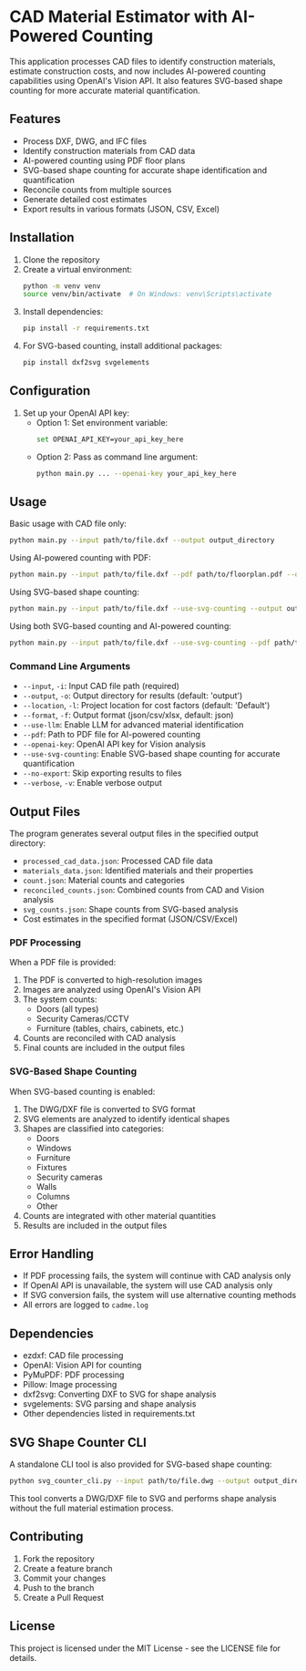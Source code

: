 # CAD Material Estimator with AI-Powered Counting

This application processes CAD files to identify construction materials, estimate construction costs, and now includes AI-powered counting capabilities using OpenAI's Vision API. It also features SVG-based shape counting for more accurate material quantification.

## Features

- Process DXF, DWG, and IFC files
- Identify construction materials from CAD data
- AI-powered counting using PDF floor plans
- SVG-based shape counting for accurate shape identification and quantification
- Reconcile counts from multiple sources
- Generate detailed cost estimates
- Export results in various formats (JSON, CSV, Excel)

## Installation

1. Clone the repository
2. Create a virtual environment:
   ```bash
   python -m venv venv
   source venv/bin/activate  # On Windows: venv\Scripts\activate
   ```
3. Install dependencies:
   ```bash
   pip install -r requirements.txt
   ```
4. For SVG-based counting, install additional packages:
   ```bash
   pip install dxf2svg svgelements
   ```

## Configuration

1. Set up your OpenAI API key:
   - Option 1: Set environment variable:
     ```bash
     set OPENAI_API_KEY=your_api_key_here
     ```
   - Option 2: Pass as command line argument:
     ```bash
     python main.py ... --openai-key your_api_key_here
     ```

## Usage

Basic usage with CAD file only:
```bash
python main.py --input path/to/file.dxf --output output_directory
```

Using AI-powered counting with PDF:
```bash
python main.py --input path/to/file.dxf --pdf path/to/floorplan.pdf --output output_directory
```

Using SVG-based shape counting:
```bash
python main.py --input path/to/file.dxf --use-svg-counting --output output_directory
```

Using both SVG-based counting and AI-powered counting:
```bash
python main.py --input path/to/file.dxf --use-svg-counting --pdf path/to/floorplan.pdf --output output_directory
```

### Command Line Arguments

- `--input`, `-i`: Input CAD file path (required)
- `--output`, `-o`: Output directory for results (default: 'output')
- `--location`, `-l`: Project location for cost factors (default: 'Default')
- `--format`, `-f`: Output format (json/csv/xlsx, default: json)
- `--use-llm`: Enable LLM for advanced material identification
- `--pdf`: Path to PDF file for AI-powered counting
- `--openai-key`: OpenAI API key for Vision analysis
- `--use-svg-counting`: Enable SVG-based shape counting for accurate quantification
- `--no-export`: Skip exporting results to files
- `--verbose`, `-v`: Enable verbose output

## Output Files

The program generates several output files in the specified output directory:

- `processed_cad_data.json`: Processed CAD file data
- `materials_data.json`: Identified materials and their properties
- `count.json`: Material counts and categories
- `reconciled_counts.json`: Combined counts from CAD and Vision analysis
- `svg_counts.json`: Shape counts from SVG-based analysis
- Cost estimates in the specified format (JSON/CSV/Excel)

### PDF Processing

When a PDF file is provided:
1. The PDF is converted to high-resolution images
2. Images are analyzed using OpenAI's Vision API
3. The system counts:
   - Doors (all types)
   - Security Cameras/CCTV
   - Furniture (tables, chairs, cabinets, etc.)
4. Counts are reconciled with CAD analysis
5. Final counts are included in the output files

### SVG-Based Shape Counting

When SVG-based counting is enabled:
1. The DWG/DXF file is converted to SVG format
2. SVG elements are analyzed to identify identical shapes
3. Shapes are classified into categories:
   - Doors
   - Windows
   - Furniture
   - Fixtures
   - Security cameras
   - Walls
   - Columns
   - Other
4. Counts are integrated with other material quantities
5. Results are included in the output files

## Error Handling

- If PDF processing fails, the system will continue with CAD analysis only
- If OpenAI API is unavailable, the system will use CAD analysis only
- If SVG conversion fails, the system will use alternative counting methods
- All errors are logged to `cadme.log`

## Dependencies

- ezdxf: CAD file processing
- OpenAI: Vision API for counting
- PyMuPDF: PDF processing
- Pillow: Image processing
- dxf2svg: Converting DXF to SVG for shape analysis
- svgelements: SVG parsing and shape analysis
- Other dependencies listed in requirements.txt

## SVG Shape Counter CLI

A standalone CLI tool is also provided for SVG-based shape counting:

```bash
python svg_counter_cli.py --input path/to/file.dwg --output output_directory
```

This tool converts a DWG/DXF file to SVG and performs shape analysis without the full material estimation process.

## Contributing

1. Fork the repository
2. Create a feature branch
3. Commit your changes
4. Push to the branch
5. Create a Pull Request

## License

This project is licensed under the MIT License - see the LICENSE file for details. 